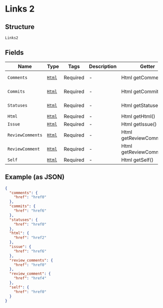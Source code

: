 
# Links 2

## Structure

`Links2`

## Fields

| Name | Type | Tags | Description | Getter | Setter |
|  --- | --- | --- | --- | --- | --- |
| `Comments` | [`Html`](../../doc/models/html.md) | Required | - | Html getComments() | setComments(Html comments) |
| `Commits` | [`Html`](../../doc/models/html.md) | Required | - | Html getCommits() | setCommits(Html commits) |
| `Statuses` | [`Html`](../../doc/models/html.md) | Required | - | Html getStatuses() | setStatuses(Html statuses) |
| `Html` | [`Html`](../../doc/models/html.md) | Required | - | Html getHtml() | setHtml(Html html) |
| `Issue` | [`Html`](../../doc/models/html.md) | Required | - | Html getIssue() | setIssue(Html issue) |
| `ReviewComments` | [`Html`](../../doc/models/html.md) | Required | - | Html getReviewComments() | setReviewComments(Html reviewComments) |
| `ReviewComment` | [`Html`](../../doc/models/html.md) | Required | - | Html getReviewComment() | setReviewComment(Html reviewComment) |
| `Self` | [`Html`](../../doc/models/html.md) | Required | - | Html getSelf() | setSelf(Html self) |

## Example (as JSON)

```json
{
  "comments": {
    "href": "href0"
  },
  "commits": {
    "href": "href6"
  },
  "statuses": {
    "href": "href0"
  },
  "html": {
    "href": "href2"
  },
  "issue": {
    "href": "href6"
  },
  "review_comments": {
    "href": "href0"
  },
  "review_comment": {
    "href": "href4"
  },
  "self": {
    "href": "href0"
  }
}
```

